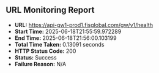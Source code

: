 ## URL Monitoring Report

- **URL:** https://api-gw1-prod1.fisglobal.com/gw/v1/health
- **Start Time:** 2025-06-18T21:55:59.972289
- **End Time:** 2025-06-18T21:56:00.103199
- **Total Time Taken:** 0.13091 seconds
- **HTTP Status Code:** 200
- **Status:** Success
- **Failure Reason:** N/A
